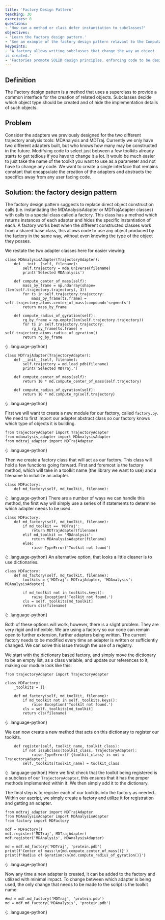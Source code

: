 ```yaml
---
title: 'Factory Design Pattern'
teaching: 30
exercises: 0
questions:
- 'How can a method or class defer instantiation to subclasses?'
objectives:
- 'Learn the factory design pattern.'
- 'See an example of the factory design pattern relavant to the Computational Molecular Sciences domain.'
keypoints:
- 'A factory allows writing subclasses that change the way an object
is created.'
- 'Factories promote SOLID design principles, enforcing code to be designed towards an interface instead of towards a specific class.'
---
```


## Definition

The Factory design pattern is a method that uses a superclass to provide a
common interface for the creation of related objects. Subclasses decide which
object type should be created and of hide the implementation details of such
objects.

## Problem

Consider the adapters we previously designed for the two different trajectory analysis tools: MDAnalysis and MDTraj.
Currently we only have two different adapters built, but who knows how many may be constructed in the future. Modifying code to select just between a few toolkits already starts to get tedious if you have to change it a lot. It would be much easier to just take the name of the toolkit you want to use as a parameter and not have to change any code.
We want to create a single interface that remains constant that encapsulate the creation of the adapters and abstracts the specifics away from any user facing code.

## Solution: the factory design pattern

The factory design pattern suggests to replace direct object construction calls
(i.e. instantiating the MDAnalysisAdapter or MDTrajAdapter classes) with calls to a special class called a factory. This class has a method which returns instances of each adapter and hides the specific instantiation of each.
A factory works best when the different constructed classes work from a shared base class, this allows code to use any object produced by the factory in the same way, without even knowing the type of the object they posses.

We restate the two adapter classes here for easier viewing:
~~~
class MDAnalysisAdapter(TrajectoryAdapter):
    def __init__(self, filename):
        self.trajectory = mda.Universe(filename)
        print('Selected MDAnalysis')

    def compute_center_of_mass(self):
        mass_by_frame = np.ndarray(shape=(len(self.trajectory.trajectory), 3))
        for ts in self.trajectory.trajectory:
            mass_by_frame[ts.frame] = self.trajectory.atoms.center_of_mass(compound='segments')
        return mass_by_frame

    def compute_radius_of_gyration(self):
        rg_by_frame = np.empty(len(self.trajectory.trajectory))
        for ts in self.trajectory.trajectory:
            rg_by_frame[ts.frame] = self.trajectory.atoms.radius_of_gyration()
        return rg_by_frame
~~~
{: .language-python}

~~~
class MDTrajAdapter(TrajectoryAdapter):
    def __init__(self, filename):
        self.trajectory = md.load_pdb(filename)
        print('Selected MDTraj.')
	
    def compute_center_of_mass(self):
        return 10 * md.compute_center_of_mass(self.trajectory)
	
    def compute_radius_of_gyration(self):
        return 10 * md.compute_rg(self.trajectory)
~~~
{: .language-python}

First we will want to create a new module for our factory, called `factory.py`.
We need to first import our adapter abstract class so our factory knows which type of objects it is building.

~~~
from trajectoryAdapter import TrajectoryAdapter
from mdanalysis_adapter import MDAnalysisAdapter
from mdtraj_adapter import MDTrajAdapter
~~~
{: .language-python}

Then we create a factory class that will act as our factory. This class will hold a few functions going forward. First and foremost is the factory method, which will take in a toolkit name (the library we want to use) and a filename to initialize an adapter.

~~~
class MDFactory:
    def md_factory(self, md_toolkit, filename):
~~~
{: .language-python}
There are a number of ways we can handle this method, the first way will simply use a series of if statements to determine which adapter needs to be used.
~~~
class MDFactory:
    def md_factory(self, md_toolkit, filename):
        if md_toolkit == 'MDTraj':
            return MDTrajAdapter(filename)
        elif md_toolkit == 'MDAnalysis':
            return MDAnalysisAdapter(filename)
        else:
            raise TypeError('Toolkit not found')
~~~
{: .language-python}
An alternative option, that looks a little cleaner is to use dictionaries.
~~~
class MDFactory:
    def md_factory(self, md_toolkit, filename):
        toolkits = {'MDTraj': MDTrajAdapter, 'MDAnalysis': MDAnalysisAdapter}
    
        if md_toolkit not in toolkits.keys():
            raise Exception('Toolkit not found.')
        cls = self._toolkits[md_toolkit]
        return cls(filename)
~~~
{: .language-python}

Both of these options will work, however, there is a slight problem. They are very rigid and inflexible. We are using a factory so our code can remain open to further extension, further adapters being written. The current factory needs to be modified every time an adapter is written or sufficiently changed. We can solve this issue through the use of a registry.

We start with the dictionary based factory, and simply move the dictionary to be an empty list, as a class variable, and update our references to it, making our module look like this:
~~~
from trajectoryAdapter import TrajectoryAdapter

class MDFactory:
    _toolkits = {}

    def md_factory(self, md_toolkit, filename):
        if md_toolkit not in self._toolkits.keys():
            raise Exception('Toolkit not found.')
        cls = self._toolkits[md_toolkit]
        return cls(filename)
~~~
{: .language-python}

We can now create a new method that acts on this dictionary to register our toolkits.
~~~
    def register(self, toolkit_name, toolkit_class):
        if not issubclass(toolkit_class, TrajectoryAdapter):
            raise TypeError(f'{toolkit_class} is not a TrajectoryAdapter')
        self._toolkits[toolkit_name] = toolkit_class
~~~
{: .language-python}
Here we first check that the toolkit being registered is a subclass of our `TrajectoryAdapter`, this ensures that it has the proper methods implemented within it. We then simply add it to the dictionary.

The final step is to register each of our toolkits into the factory as needed.. Within our ascript, we simply create a factory and utilize it for registration and getting an adapter.
~~~
from mdtraj_adapter import MDTrajAdapter
from MDAnalysisAdapter import MDAnalysisAdapter
from factory import MDFactory

mdf = MDFactory()
mdf.register('MDTraj', MDTrajAdapter)
mdf.register('MDAnalysis', MDAnalysisAdapter)

md = mdf.md_factory('MDTraj', 'protein.pdb')
print(f'Center of mass:\n{md.compute_center_of_mass()}')
print(f'Radius of Gyration:\n{md.compute_radius_of_gyration()}')
~~~
{: .language-python}

Now any time a new adapter is created, it can be added to the factory and utilized with minimal impact.
To change between which adapter is being used, the only change that needs to be made to the script is the toolkit name:
~~~
#md = mdf.md_factory('MDTraj', 'protein.pdb')
md = mdf.md_factory('MDAnalysis', 'protein.pdb')
~~~
{: .language-python}